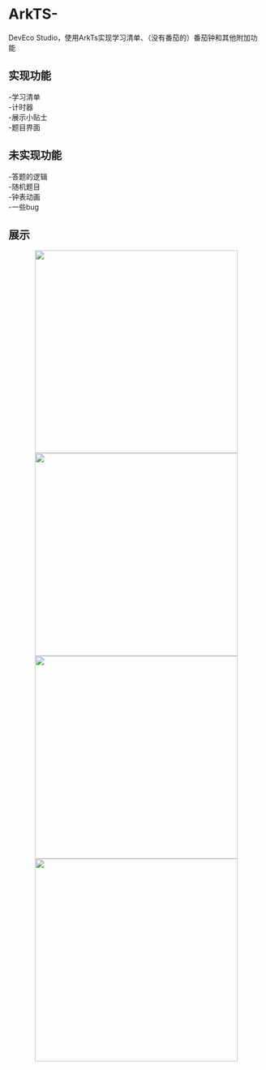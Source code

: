 # ArkTS-
DevEco Studio，使用ArkTs实现学习清单、（没有番茄的）番茄钟和其他附加功能

## 实现功能
-学习清单<br />
-计时器<br />
-展示小贴士<br />
-题目界面
## 未实现功能
-答题的逻辑<br />
-随机题目<br />
-钟表动画<br />
-一些bug
## 展示
<p align = "center">
<img src="https://github.com/HunZiLei/ArkTS_PokePomodoro/blob/master/image/%E4%BC%91%E6%81%AF.png" width="400"/>
<img src="https://github.com/HunZiLei/ArkTS_PokePomodoro/blob/master/image/%E6%98%8E%E7%BB%86.png" width="400"/>
<img src="https://github.com/HunZiLei/ArkTS_PokePomodoro/blob/master/image/%E6%B7%BB%E5%8A%A0.png" width="400"/>
<img src="https://github.com/HunZiLei/ArkTS_PokePomodoro/blob/master/image/%E7%95%AA%E8%8C%84%E9%92%9F.png" width="400"/>
</p>
